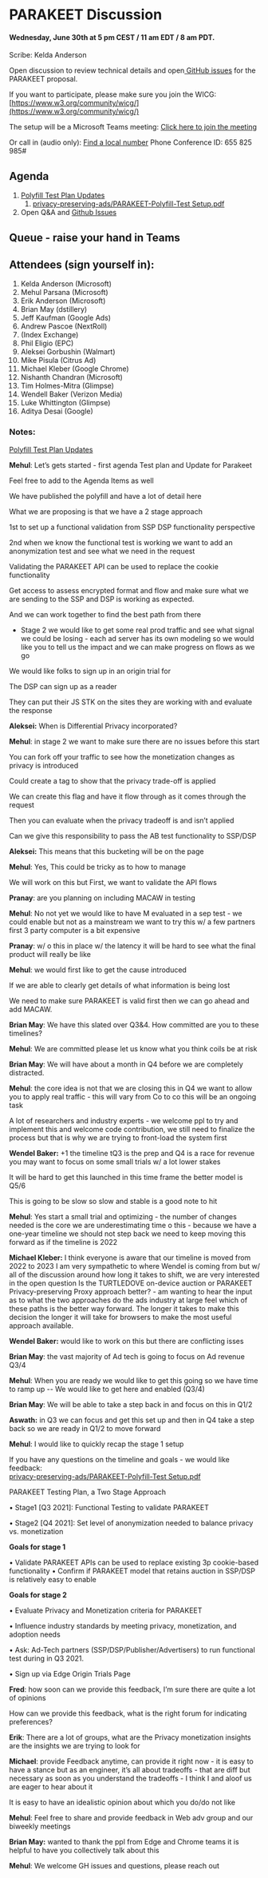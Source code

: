


# PARAKEET Discussion


#### Wednesday, June 30th at 5 pm CEST / 11 am EDT / 8 am PDT.

Scribe: Kelda Anderson

Open discussion to review technical details and open[ GitHub issues](https://github.com/WICG/privacy-preserving-ads/issues) for the PARAKEET proposal.

If you want to participate, please make sure you join the WICG: [https://www.w3.org/community/wicg/](https://www.w3.org/community/wicg/)

The setup will be a Microsoft Teams meeting: [Click here to join the meeting](https://teams.microsoft.com/l/meetup-join/19%3ameeting_OTk5MzYwZmUtZjNmMi00MTRjLWFjOTItYzdkM2Q3NmIyYTZl%40thread.v2/0?context=%7b%22Tid%22%3a%2272f988bf-86f1-41af-91ab-2d7cd011db47%22%2c%22Oid%22%3a%2279442ff5-1ecc-4579-99d9-39d3ded3c43d%22%7d)

Or call in (audio only): [Find a local number](https://dialin.teams.microsoft.com/8551f4c1-bea3-441a-8738-69aa517a91c5?id=400194663) Phone Conference ID: 655 825 985# 


## Agenda



1. [Polyfill Test Plan Updates](https://github.com/microsoft/PARAKEET/tree/main/Polyfill)
    1. [privacy-preserving-ads/PARAKEET-Polyfill-Test Setup.pdf](https://github.com/WICG/privacy-preserving-ads/blob/main/PARAKEET-OpenDiscussion/PARAKEET-Polyfill-Test%20Setup.pdf) 
2. Open Q&A and [Github Issues](https://github.com/WICG/privacy-preserving-ads/issues)


## Queue - raise your hand in Teams


## Attendees (sign yourself in):



1. Kelda Anderson (Microsoft)
2. Mehul Parsana (Microsoft)
3. Erik Anderson (Microsoft)
4. Brian May (dstillery)
5. Jeff Kaufman (Google Ads) 
6.  Andrew Pascoe (NextRoll)
7.  (Index Exchange)
8. Phil Eligio (EPC)
9. Aleksei Gorbushin (Walmart)
10. Mike Pisula (Citrus Ad)
11. Michael Kleber (Google Chrome)
12. Nishanth Chandran (Microsoft)
13. Tim Holmes-Mitra (Glimpse)
14. Wendell Baker (Verizon Media)
15. Luke Whittington (Glimpse)
16. Aditya Desai (Google)


### Notes:

[Polyfill Test Plan Updates](https://github.com/microsoft/PARAKEET/tree/main/Polyfill)

**Mehul**: Let’s gets started - first agenda Test plan and Update for Parakeet

Feel free to add to the Agenda Items as well

We have published the polyfill and have a lot of detail here

What we are proposing is that we have a 2 stage approach 

1st to set up a functional validation from SSP DSP functionality perspective 

 2nd when we know the functional test is working we want to add an anonymization test  and see what we need in the request 

Validating the PARAKEET API can be used to replace the cookie functionality 

Get access to assess encrypted format and flow and make sure what we are sending to the SSP and DSP is working as expected.

 And we can work together to find the best path from there



* Stage 2 we would like to get some real prod traffic and see what signal we could be losing - each ad server has its own modeling so we would like you to tell us the impact and we can make progress on flows as we go

We would like folks to sign up in an origin trial for 

The DSP can sign up as a reader 

 They can put their JS STK on the sites they are working with and evaluate the response 

**Aleksei:** When is Differential Privacy incorporated?

**Mehul**: in stage 2 we want to make sure there are no issues before this start

 You can fork off your traffic to see how the monetization changes as privacy is introduced

 Could create a tag to show that the privacy trade-off is applied

 We can create this flag and have it flow through as it comes through the request 

Then you can evaluate when the privacy tradeoff is and isn’t applied

 Can we give this responsibility to pass the AB test functionality to SSP/DSP 

**Aleksei:** This means that this bucketing will be on the page 

**Mehul**: Yes, This could be tricky as to how to manage 

We will work on this but First, we want to validate the API flows 

**Pranay**: are you planning on including MACAW in testing

**Mehul**: No not yet we would like to have M evaluated in a sep test - we could enable but not as a mainstream we want to try this w/ a few partners first   3 party computer is a bit expensive 

**Pranay**: w/ o this in place w/ the latency it will be hard to see what the final product will really be like 

**Mehul**:  we would first like to get the cause introduced 

If we are able to clearly get details of what information is being lost 

 We need to make sure PARAKEET is valid first then we can go ahead and add MACAW.

 
**Brian May**: We have this slated over Q3&4. How committed are you to these timelines?

**Mehul**:  We are committed please let us know what you think coils be at risk

**Brian May**: We will have about a month in Q4 before we are completely distracted.

**Mehul**:  the core idea is not that we are closing this in Q4 we want to allow you to apply real traffic - this will vary from Co to co this will be an ongoing task 

A lot of researchers and industry experts - we welcome ppl to try and implement this and welcome code contribution, we still need to finalize the process but that is why we are trying to front-load the system first

**Wendel Baker:** +1 the timeline tQ3 is the prep and Q4 is a race for revenue you may want to focus on some small trials w/ a lot lower stakes 

It will be hard to get this launched  in this time frame  the better model is Q5/6 

This is going to be slow so slow and stable is a good note to hit

**Mehul**:  Yes start a small trial and optimizing - the number of changes needed is the core we are underestimating time o this - because we have a one-year timeline we should not step back we need to keep moving this forward as if the timeline is 2022

**Michael Kleber:** I think everyone is aware that our timeline is moved from 2022 to 2023 I am very sympathetic to where Wendel is coming from but w/ all of the discussion around how long it takes to shift, we are very interested in the open question Is the TURTLEDOVE on-device auction or PARAKEET Privacy-preserving Proxy approach better? - am wanting to hear the input as to what the two approaches do the ads industry at large feel which of these paths is the better way forward.  The longer it takes to make this decision the longer it will take for browsers to make the most useful approach available.

**Wendel Baker:** would like to work on this but there are conflicting isses

**Brian May**: the vast majority of Ad tech is going to focus on Ad revenue Q3/4 

**Mehul**:  When you are ready we would like to get this going so we have time to ramp up -- We would like to get here and enabled (Q3/4)

**Brian May**: We will be able to take a step back in and focus on this in Q1/2  

**Aswath:** in Q3 we can focus and get this set up and then in Q4 take a step back so we are ready in Q1/2 to move forward

**Mehul**: I would like to quickly recap the stage 1 setup

If you have any questions on the timeline and goals - we would like feedback: \
[privacy-preserving-ads/PARAKEET-Polyfill-Test Setup.pdf](https://github.com/WICG/privacy-preserving-ads/blob/main/PARAKEET-OpenDiscussion/PARAKEET-Polyfill-Test%20Setup.pdf) 

PARAKEET Testing Plan, a Two Stage Approach 

• Stage1 [Q3 2021]: Functional Testing to validate PARAKEET 

• Stage2 [Q4 2021]: Set level of anonymization needed to balance privacy vs. monetization 

**Goals for stage 1**


   • Validate PARAKEET APIs can be used to replace existing 3p cookie-based functionality 
   • Confirm if PARAKEET model that retains auction in SSP/DSP is relatively easy to enable 

**Goals for stage 2**


   • Evaluate Privacy and Monetization criteria for PARAKEET 

   • Influence industry standards by meeting privacy, monetization, and adoption needs 

   • Ask: Ad-Tech partners (SSP/DSP/Publisher/Advertisers) to run functional test during in Q3 2021. 

   • Sign up via Edge Origin Trials Page 



**Fred**: how soon can we provide this feedback, I’m sure there are quite a lot of opinions 

 How can we provide this feedback, what is the right forum for indicating preferences? 

**Erik**: There are a lot of groups, what are the Privacy monetization insights are the insights we are trying to look for

**Michael**: provide Feedback anytime, can provide it right now - it is easy to have a stance but as an engineer, it’s all about tradeoffs - that are diff but necessary as soon as you understand the tradeoffs - I think I and aloof us are eager to hear about it 

It is easy to have an idealistic opinion about which you do/do not like 

**Mehul**: Feel free to share and provide feedback in Web adv group and our biweekly meetings

**Brian May:** wanted to thank the ppl from Edge and Chrome teams it is helpful to have you collectively talk about this 

**Mehul**: We welcome GH issues and questions, please reach out
